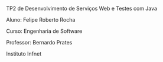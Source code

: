 TP2 de Desenvolvimento de Serviços Web e Testes com Java

Aluno: Felipe Roberto Rocha

Curso: Engenharia de Software

Professor: Bernardo Prates

Instituto Infnet
